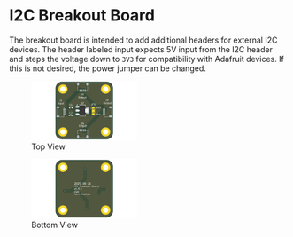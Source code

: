 # I2C Breakout Board

The breakout board is intended to add additional headers for external I2C devices. The header labeled input expects 5V input from the I2C header and steps the voltage down to `3V3` for compatibility with Adafruit devices. If this is not desired, the power jumper can be changed.

<p float="center">
  <figure>
    <img src="renders/top.png" width="45%" />
    <figcaption>Top View</figcaption>
  </figure>
  <figure>
    <img src="renders/bottom.png" width="45%" />
    <figcaption>Bottom View</figcaption>
  </figure>
</p>
